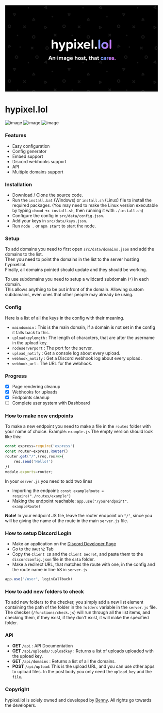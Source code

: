 ![Banner](hypixel.png)
# hypixel.lol
![image](https://img.shields.io/badge/JavaScript-323330?style=for-the-badge&logo=javascript&logoColor=F7DF1E)
![image](https://img.shields.io/badge/Express.js-000000?style=for-the-badge&logo=express&logoColor=white)
![image](https://img.shields.io/badge/json-5E5C5C?style=for-the-badge&logo=json&logoColor=white)

### Features
- Easy configuration
- Config generator
- Embed support
- Discord webhooks support
- API
- Multiple domains support

### Installation
- Download / Clone the source code.
- Run the `install.bat` (Windows) or `install.sh` (Linux) file to install the required packages. (You may need to make the Linux version executable by typing `chmod +x install.sh`, then running it with `./install.sh`)
- Configure the config in `src/data/config.json`.
- Add your keys in `src/data/keys.json`.
- Run `node .` or `npm start` to start the node.

### Setup
To add domains you need to first open `src/data/domains.json` and add the domains to the list.  
Then you need to point the domains in the list to the server hosting hypixel.lol.  
Finally, all domains pointed should update and they should be working.  

To use subdomains you need to setup a wildcard subdomain (`*`) in each domain.  
This allows anything to be put infront of the domain. Allowing custom subdomains, even ones that other people may already be using.

### Config
Here is a list of all the keys in the config with their meaning.  

- `maindomain` : This is the main domain, if a domain is not set in the config it falls back to this.  
- `uploadkeylength` : The length of characters, that are after the username in the upload key.  
- `nodeserverport` : The port for the server.
- `upload_notify` : Get a console log about every upload.
- `webhook_notify` : Get a Discord webhook log about every upload.
- `webhook_url` : The URL for the webhook.

### Progress
- [x] Page rendering cleanup
- [x] Webhooks for uploads
- [X] Endpoints cleanup
- [ ] Complete user system with Dashboard

### How to make new endpoints
To make a new endpoint you need to make a file in the `routes` folder with your name of choice. Example: `example.js`
The empty version should look like this:
```js
const express=require('express')
const router=express.Router()
router.get("/",(req,res)=>{
    res.send('Hello!')
})
module.exports=router;
```

In your `server.js` you need to add two lines
- Importing the endpoint:
    `const exampleRoute = require("./routes/example")`
- Making the endpoint reachable:
    `app.use("/yourendpoint", exampleRoute)`

**Note!**
In your endpoint JS file, leave the router endpoint on `"/"`, since you will be giving the name of the route in the main `server.js` file.

### How to setup Discord Login
- Make an application on the [Discord Developer Page](https://discord.com/developers/applications)
- Go to the `OAuth2` Tab
- Copy the `Client ID` and the `Client Secret`, and paste them to the `discordconfig.json` file in the `data` folder.
- Make a redirect URL, that matches the route with one, in the config and the route name in line 58 in `server.js`

```js
app.use("/user", loginCallback)
```


### How to add new folders to check
To add new folders to the checker, you simply add a new list element containing the path of the folder in the `folders` variable in the `server.js` file. The checker (`/functions/check.js`) will run through all the list items, and checking them, if they exist, if they don't exist, it will make the specified folder.

### API
- **GET** `/api` : API Documentation
- **GET** `/api/uploads/:uploadkey` : Returns a list of uploads uploaded with the upload key.
- **GET** `/api/domains` : Returns a list of all the domains.
- **POST** `/api/upload`: This is the upload URL, and you can use other apps to upload files. In the post body you only need the `upload_key` and the `file`.

### Copyright
hypixel.lol is solely owned and developed by [Benny](https://github.com/bentettmar). All rights go towards the developers.
